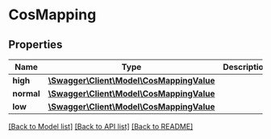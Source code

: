 # CosMapping

## Properties
Name | Type | Description | Notes
------------ | ------------- | ------------- | -------------
**high** | [**\Swagger\Client\Model\CosMappingValue**](CosMappingValue.md) |  | [optional] 
**normal** | [**\Swagger\Client\Model\CosMappingValue**](CosMappingValue.md) |  | [optional] 
**low** | [**\Swagger\Client\Model\CosMappingValue**](CosMappingValue.md) |  | [optional] 

[[Back to Model list]](../README.md#documentation-for-models) [[Back to API list]](../README.md#documentation-for-api-endpoints) [[Back to README]](../README.md)


